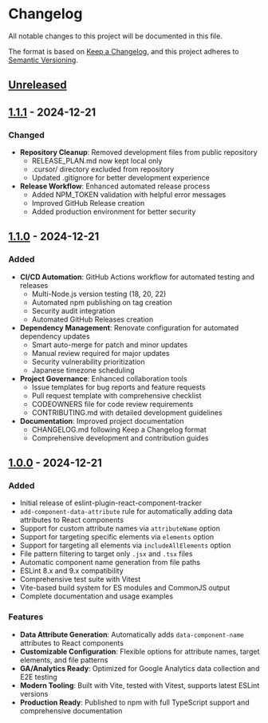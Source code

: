 # Changelog

All notable changes to this project will be documented in this file.

The format is based on [Keep a Changelog](https://keepachangelog.com/en/1.0.0/),
and this project adheres to [Semantic Versioning](https://semver.org/spec/v2.0.0.html).

## [Unreleased]

## [1.1.1] - 2024-12-21

### Changed
- **Repository Cleanup**: Removed development files from public repository
  - RELEASE_PLAN.md now kept local only
  - .cursor/ directory excluded from repository
  - Updated .gitignore for better development experience
- **Release Workflow**: Enhanced automated release process
  - Added NPM_TOKEN validation with helpful error messages
  - Improved GitHub Release creation
  - Added production environment for better security

## [1.1.0] - 2024-12-21

### Added
- **CI/CD Automation**: GitHub Actions workflow for automated testing and releases
  - Multi-Node.js version testing (18, 20, 22)
  - Automated npm publishing on tag creation
  - Security audit integration
  - Automated GitHub Releases creation
- **Dependency Management**: Renovate configuration for automated dependency updates
  - Smart auto-merge for patch and minor updates
  - Manual review required for major updates
  - Security vulnerability prioritization
  - Japanese timezone scheduling
- **Project Governance**: Enhanced collaboration tools
  - Issue templates for bug reports and feature requests
  - Pull request template with comprehensive checklist
  - CODEOWNERS file for code review requirements
  - CONTRIBUTING.md with detailed development guidelines
- **Documentation**: Improved project documentation
  - CHANGELOG.md following Keep a Changelog format
  - Comprehensive development and contribution guides

## [1.0.0] - 2024-12-21

### Added
- Initial release of eslint-plugin-react-component-tracker
- `add-component-data-attribute` rule for automatically adding data attributes to React components
- Support for custom attribute names via `attributeName` option
- Support for targeting specific elements via `elements` option
- Support for targeting all elements via `includeAllElements` option
- File pattern filtering to target only `.jsx` and `.tsx` files
- Automatic component name generation from file paths
- ESLint 8.x and 9.x compatibility
- Comprehensive test suite with Vitest
- Vite-based build system for ES modules and CommonJS output
- Complete documentation and usage examples

### Features
- **Data Attribute Generation**: Automatically adds `data-component-name` attributes to React components
- **Customizable Configuration**: Flexible options for attribute names, target elements, and file patterns
- **GA/Analytics Ready**: Optimized for Google Analytics data collection and E2E testing
- **Modern Tooling**: Built with Vite, tested with Vitest, supports latest ESLint versions
- **Production Ready**: Published to npm with full TypeScript support and comprehensive documentation

[Unreleased]: https://github.com/hiromi-2000/eslint-plugin-react-component-tracker/compare/v1.1.1...HEAD
[1.1.1]: https://github.com/hiromi-2000/eslint-plugin-react-component-tracker/compare/v1.1.0...v1.1.1
[1.1.0]: https://github.com/hiromi-2000/eslint-plugin-react-component-tracker/compare/v1.0.0...v1.1.0
[1.0.0]: https://github.com/hiromi-2000/eslint-plugin-react-component-tracker/releases/tag/v1.0.0 
